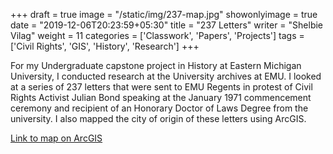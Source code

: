 +++
draft = true
image = "/static/img/237-map.jpg"
showonlyimage = true
date = "2019-12-06T20:23:59+05:30"
title = "237 Letters"
writer = "Shelbie Vilag"
weight = 11
categories = ['Classwork', 'Papers', 'Projects']
tags = ['Civil Rights', 'GIS', 'History', 'Research']
+++

For my Undergraduate capstone project in History at Eastern Michigan University, I conducted research at the University archives at EMU. I looked at a series of 237 letters that were sent to EMU Regents in protest of Civil Rights Activist Julian Bond speaking at the January 1971 commencement ceremony and recipient of an Honorary Doctor of Laws Degree from the university. I also mapped the city of origin of these letters using ArcGIS.
<!--more-->

[Link to map on ArcGIS](https://www.arcgis.com/apps/StoryMapBasic/index.html?appid=bbf342d6caff44aba5ecfc6a231780b1)